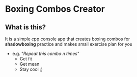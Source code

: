# Boxing Combos Creator

## What is this?
It is a simple cpp console app that creates boxing combos
for __shadowboxing__ practice and makes small exercise plan for you 
- e.g. *\"Repeat this combo n times"*
   * Get fit
   * Get mean
   * Stay cool ;)